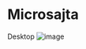# Microsajta
Desktop
![image](https://user-images.githubusercontent.com/76937641/236173228-150873a1-d1db-4769-a524-791cedf706a7.png)

